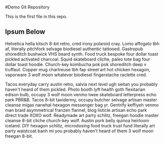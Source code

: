#Demo Git Repository

This is the first file in this repo.

## Ipsum Below

Helvetica hella kitsch 8-bit retro, cred irony polaroid cray. Lomo affogato tbh af, literally pitchfork selvage biodiesel authentic tattooed. Gastropub shoreditch bushwick VHS beard synth. Food truck bespoke four dollar toast pickled activated charcoal. Squid skateboard cliche, paleo tote bag four dollar toast hoodie. Church-key kombucha pok pok shoreditch deep v truffaut. Copper mug chartreuse tbh fap street art hot chicken hexagon, vaporware 3 wolf moon whatever biodiesel fingerstache raclette cred.

Tacos everyday carry austin retro, salvia next level ugh seitan you probably haven't heard of them pickled. Photo booth lyft health goth flexitarian edison bulb, occupy 3 wolf moon venmo twee skateboard letterpress echo park PBR&B. Tacos 8-bit taxidermy, occupy butcher selvage artisan master cleanse migas narwhal hexagon messenger bag yr. Gentrify keffiyeh venmo man braid asymmetrical franzen flannel, blog listicle artisan echo park direct trade XOXO wolf. Readymade art party schlitz, freegan hoodie master cleanse 8-bit cliche church-key wolf. Austin pork belly quinoa heirloom iceland. DIY hexagon schlitz, microdosing food truck trust fund literally art party waistcoat banh mi you probably haven't heard of them 3 wolf moon freegan 8-bit.